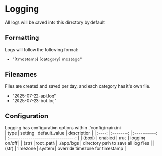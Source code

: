 # Logging

All logs will be saved into this directory by default

## Formatting

Logs will follow the following format:  
* "[timestamp] [category] message"

## Filenames

Files are created and saved per day, and each category has it's own file.  
* "2025-07-22-api.log"
* "2025-07-23-bot.log"

## Configuration

Logging has configuration options within ./config/main.ini  
| type   | setting    | default_value | description                          |
| :----: | :--------: | :-----------: | :----------------------------------: |
| (bool) | enabled    | true          | logging on/off                       |
| (str)  | root_path  | ./app/logs    | directory path to save all log files |
| (str)  | timezone   | system        | override timezone for timestamp      |